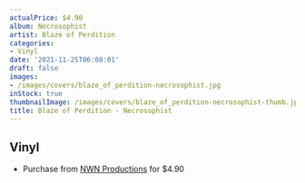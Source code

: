 ```yaml
---
actualPrice: $4.90
album: Necrosophist
artist: Blaze of Perdition
categories:
- Vinyl
date: '2021-11-25T06:08:01'
draft: false
images:
- /images/covers/blaze_of_perdition-necrosophist.jpg
inStock: true
thumbnailImage: /images/covers/blaze_of_perdition-necrosophist-thumb.jpg
title: Blaze of Perdition - Necrosophist
---
```


## Vinyl
* Purchase from [NWN Productions](http://shop.nwnprod.com/index.php?route=product/product&path=76&product_id=10993&sort=pd.name&order=ASC) for $4.90
